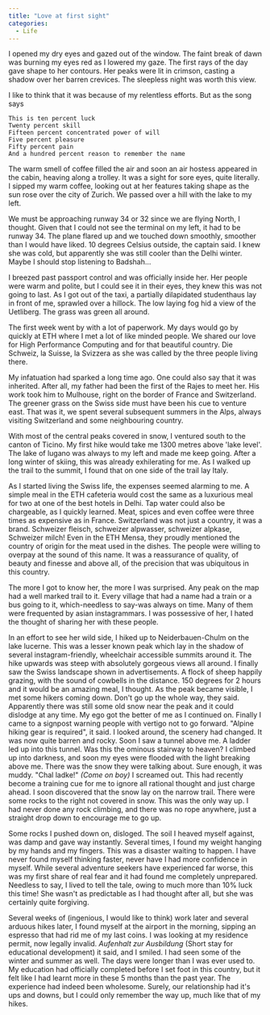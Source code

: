 ```yaml
---
title: "Love at first sight"
categories:
  - Life
---
```


I opened my dry eyes and gazed out of the window. The faint break of dawn was burning my eyes red as I lowered my gaze. The first rays of the day gave shape to her contours. Her peaks were lit in crimson, casting a shadow over her barren crevices. The sleepless night was worth this view.

I like to think that it was because of my relentless efforts. But as the song says

```
This is ten percent luck
Twenty percent skill
Fifteen percent concentrated power of will
Five percent pleasure
Fifty percent pain
And a hundred percent reason to remember the name
```

The warm smell of coffee filled the air and soon an air hostess appeared in the cabin, heaving along a trolley. It was a sight for sore eyes, quite literally. 
I sipped my warm coffee, looking out at her features taking shape as the sun rose over the city of Zurich. We passed over a hill with the lake to my left. 

We must be approaching runway 34 or 32 since we are flying North, I thought. Given that I could not see the terminal on my left, it had to be runway 34. The plane flared up and we touched down smoothly, smoother than I would have liked. 10 degrees Celsius outside, the captain said. I knew she was cold, but apparently she was still cooler than the Delhi winter. Maybe I should stop listening to Badshah... 

I breezed past passport control and was officially inside her. Her people were warm and polite, but I could see it in their eyes, they knew this was not going to last. As I got out of the taxi, a partially dilapidated studenthaus lay in front of me, sprawled over a hillock. The low laying fog hid a view of the Uetliberg. The grass was green all around. 

The first week went by with a lot of paperwork. My days would go by quickly at ETH where I met a lot of like minded people. We shared our love for High Performance Computing and for that beautiful country. Die Schweiz, la Suisse, la Svizzera as she was called by the three people living there.

My infatuation had sparked a long time ago. One could also say that it was inherited. After all, my father had been the first of the Rajes to meet her. His work took him to Mulhouse, right on the border of France and Switzerland. The greener grass on the Swiss side must have been his cue to venture east. That was it, we spent several subsequent summers in the Alps, always visiting Switzerland and some neighbouring country. 

With most of the central peaks covered in snow, I ventured south to the canton of Ticino. My first hike would take me 1300 metres above 'lake level'. The lake of lugano was always to my left and made me keep going. After a long winter of skiing, this was already exhilerating for me. As I walked up the trail to the summit, I found that on one side of the trail lay Italy.

As I started living the Swiss life, the expenses seemed alarming to me. A simple meal in the ETH cafeteria would cost the same as a luxurious meal for two at one of the best hotels in Delhi. Tap water could also be chargeable, as I quickly learned. Meat, spices and even coffee were three times as expensive as in France. Switzerland was not just a country, it was a brand. Schweizer fleisch, schweizer alpwasser, schweizer alpkase, Schweizer milch! Even in the ETH Mensa, they proudly mentioned the country of origin for the meat used in the dishes. The people were willing to overpay at the sound of this name. It was a reassurance of quality, of beauty and finesse and above all, of the precision that was ubiquitous in this country.

The more I got to know her, the more I was surprised. Any peak on the map had a well marked trail to it. Every village that had a name had a train or a bus going to it, which-needless to say-was always on time. Many of them were frequented by asian instagrammars. I was possessive of her, I hated the thought of sharing her with these people. 

In an effort to see her wild side, I hiked up to Neiderbauen-Chulm on the lake lucerne. This was a lesser known peak which lay in the shadow of several instagram-friendly, wheelchair accessible summits around it. The hike upwards was steep with absolutely gorgeous views all around. I finally saw the Swiss landscape shown in advertisements. A flock of sheep happily grazing, with the sound of cowbells in the distance. 150 degrees for 2 hours and it would be an amazing meal, I thought. As the peak became visible, I met some hikers coming down. Don't go up the whole way, they said. Apparently there was still some old snow near the peak and it could dislodge at any time. My ego got the better of me as I continued on. Finally I came to a signpost warning people with vertigo not to go forward. "Alpine hiking gear is required", it said. I looked around, the scenery had changed. It was now quite barren and rocky. Soon I saw a tunnel above me. A ladder led up into this tunnel. Was this the ominous stairway to heaven? I climbed up into darkness, and soon my eyes were flooded with the light breaking above me. There was the snow they were talking about. Sure enough, it was muddy. "Chal ladke!"  <i>(Come on boy)</i> I screamed out. This had recently become a training cue for me to ignore all rational thought and just charge ahead. I soon discovered that the snow lay on the narrow trail. There were some rocks to the right not covered in snow. This was the only way up. I had never done any rock climbing, and there was no rope anywhere, just a straight drop down to encourage me to go up.

Some rocks I pushed down on, disloged. The soil I heaved myself against, was damp and gave way instantly. Several times, I found my weight hanging by my hands and my fingers. This was a disaster waiting to happen. I have never found myself thinking faster, never have I had more confidence in myself. While several adventure seekers have experienced far worse, this was my first share of real fear and it had found me completely unprepared. Needless to say, I lived to tell the tale, owing to much more than 10% luck this time! She wasn't as predictable as I had thought after all, but she was certainly quite forgiving.

Several weeks of (ingenious, I would like to think) work later and several arduous hikes later, I found myself at the airport in the morning, sipping an espresso that had rid me of my last coins. I was looking at my residence permit, now legally invalid. <i>Aufenhalt zur Ausbildung</i> (Short stay for educational development) it said, and I smiled. I had seen some of the winter and summer as well. The days were longer than I was ever used to. My education had officially completed before I set foot in this country, but it felt like I had learnt more in these 5 months than the past year. The experience had indeed been wholesome. Surely, our relationship had it's ups and downs, but I could only remember the way up, much like that of my hikes.
